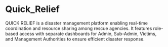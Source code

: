 # Quick_Relief
QUICK RELIEF is a disaster management platform enabling real-time coordination and resource sharing among rescue agencies. It features role-based access with separate dashboards for Admin, Sub-Admin, Victims, and Management Authorities to ensure efficient disaster response.
